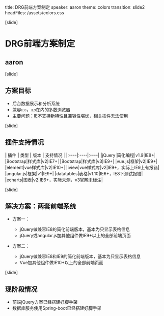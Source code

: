 title: DRG前端方案制定
speaker: aaron
theme: colors
transition: slide2
headFiles: /assets/colors.css

[slide]

# DRG前端方案制定
## aaron

[slide]

## 方案目标

<style>
code{
    font-family:"";
}
</style>

- 后台数据展示和分析系统
- 兼容`IE8`，`IE9`在内的多数浏览器
- 主要问题：IE不支持新特性且兼容性堪忧，相关插件无法使用

[slide]

## 插件支持情况
    
| 插件 | 类型 | 版本 | 支持情况 | 
|:----|:----|:----|
|jQuery|简化编程|v1.9|IE8+|
|Bootstrap|样式库|v2|IE7+|
|Bootstrap|样式库|v3|IE9+|
|vue.js|框架|v2|IE9+|
|element|vue样式库|v2|IE10+|
|iview|vue样式库|v2|IE9+，实际上IE9上有报错|
|angular.js|框架|v1|IE9+|
|datatables|表格|v1.10|IE6+，IE8下测试报错|
|echarts|图表|v2|IE6+，实际未测，v3官网未标注|

[slide]

## 解决方案：两套前端系统

- 方案一：
    - jQuery做兼容IE8的简化前端版本，基本为只显示表格信息
    - jQuery或angular.js加其他组件做IE9+以上的全部前端页面

- 方案二：
    - jQuery做兼容IE8和IE9的简化前端版本，基本为只显示表格信息
    - Vue加其他组件做IE10+以上的全部前端页面

[slide]

## 现阶段情况

- 前端jQuery方案已经搭建好脚手架
- 数据库服务使用Spring-boot已经搭建好脚手架